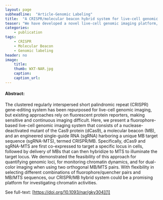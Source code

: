 ```yaml
---
layout: page
subheadline:  "Article-Genomic Labeling"
title:  "A CRISPR/molecular beacon hybrid system for live-cell genomic imaging"
teaser: "We have developed a novel live-cell genomic imaging platform, termed CRISPR/MB, which comprises dCas9, an MB, and an sgRNA engineered with an MB target sequence in the stem–loop 2 region, and demonstrated its capacity for quantitative, dynamic and dual-color analysis of genomic loci in human cells."
categories:
    - publication
tags:
    - CRISPR
    - Molecular Beacon
    - Genomic labeling
header: no
image:
    title: 
    thumb: WXT-NAR.jpg
    caption: 
    caption_url: 
---
```



#### Abstract:

The clustered regularly interspersed short palindromic repeat (CRISPR) gene-editing system has been repurposed for live-cell genomic imaging, but existing approaches rely on fluorescent protein reporters, making sensitive and continuous imaging difficult. Here, we present a fluorophore-based live-cell genomic imaging system that consists of a nuclease-deactivated mutant of the Cas9 protein (dCas9), a molecular beacon (MB), and an engineered single-guide RNA (sgRNA) harboring a unique MB target sequence (sgRNA-MTS), termed CRISPR/MB. Specifically, dCas9 and sgRNA-MTS are first co-expressed to target a specific locus in cells, followed by delivery of MBs that can then hybridize to MTS to illuminate the target locus. We demonstrated the feasibility of this approach for quantifying genomic loci, for monitoring chromatin dynamics, and for dual-color imaging when using two orthogonal MB/MTS pairs. With flexibility in selecting different combinations of fluorophore/quencher pairs and MB/MTS sequences, our CRISPR/MB hybrid system could be a promising platform for investigating chromatin activities.

See full-text: [https://doi.org/10.1093/nar/gky304][1]

<img src="{{ site.urlimg }}WXT-NAR.jpg" alt="">

 [1]: https://doi.org/10.1093/nar/gky304